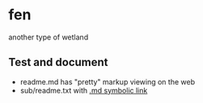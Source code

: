 # fen
another type of wetland

## Test and document

- readme.md has "pretty" markup viewing on the web
- sub/readme.txt with [.md symbolic link](sub/readme.md)
